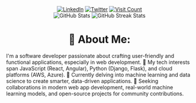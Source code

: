 <div style="text-align: center;" align="center" dir="auto">
  <a href="https://linkedin.com/in/kvictor"><img src="https://img.shields.io/badge/LinkedIn-%230077B5.svg?logo=linkedin&logoColor=white" alt="LinkedIn"></a>
  <a href="https://twitter.com/Don_VKariuki"><img src="https://img.shields.io/badge/Twitter-%231DA1F2.svg?logo=Twitter&logoColor=white" alt="Twitter"></a>
  <a href="https://visitcount.itsvg.in/api?id=victorKariuki&icon=6&color=3"><img src="https://visitcount.itsvg.in/api?id=victorKariuki&icon=6&color=3" alt="Visit Count"></a></br>
  <img src="https://github-readme-stats.vercel.app/api?username=victorKariuki&count_private=true&show_icons=true&theme=github_dark&border_radius=30&border_color=39D353&icon_color=39D353&title_color=fff" alt="GitHub Stats">
  <img src="https://github-readme-streak-stats.herokuapp.com/?user=victorKariuki&theme=github-dark&border_radius=30&border_color=39D353&icon_color=39D353&title_color=fff" alt="GitHub Streak Stats"></br>
  
</div>
<h1 style="text-align: center;" align="center" dir="auto">💫 About Me:</h1>
<p>I'm a software developer passionate about crafting user-friendly and functional applications, especially in web development. 👀 My tech interests span JavaScript (React, Angular), Python (Django, Flask), and cloud platforms (AWS, Azure). 🌱 Currently delving into machine learning and data science to create smarter, data-driven applications. 💞️ Seeking collaborations in modern web app development, real-world machine learning models, and open-source projects for community contributions.</p>
